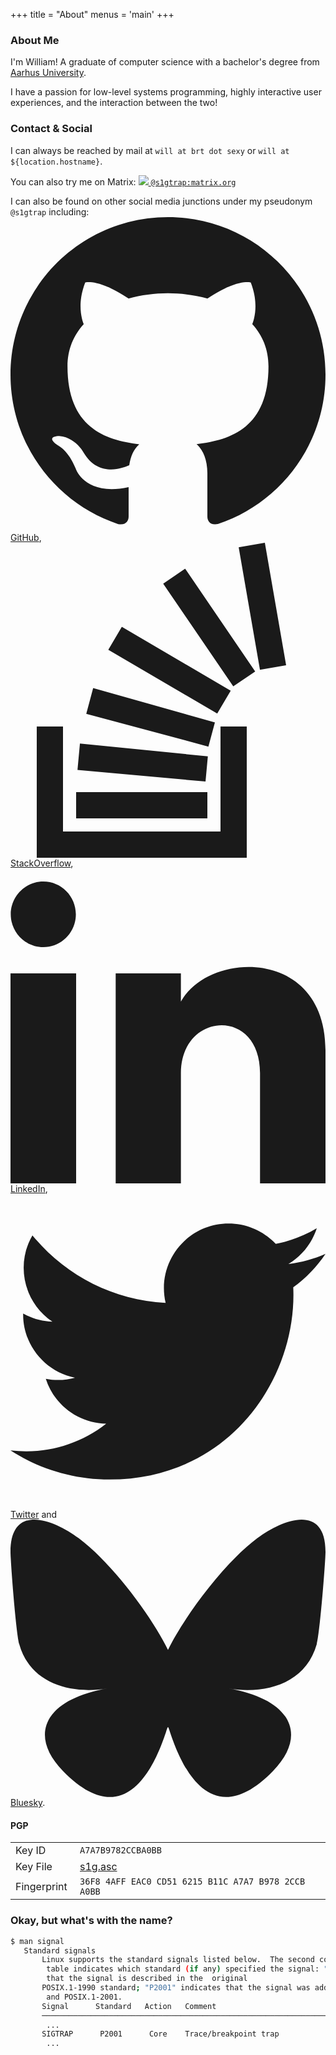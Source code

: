 +++
title = "About"
menus = 'main'
+++

### About Me

I'm William! A graduate of computer science with a bachelor's degree from [Aarhus University](https://www.au.dk/en).

I have a passion for low-level systems programming, highly interactive user experiences, and the interaction between the two!

### Contact & Social

I can always be reached by mail at `will at brt dot sexy` or `will at ${location.hostname}`.

You can also try me on Matrix:
<a class="no-underline" href="https://matrix.to/#/@s1gtrap:matrix.org"><img class="inline w-4 h-4" src="https://matrix.org/assets/favicon.svg" /> `@s1gtrap:matrix.org`</a>

I can also be found on other social media junctions under my pseudonym `@s1gtrap` including:
[<svg
  xmlns="http://www.w3.org/2000/svg"
  class="inline h-4 w-4"
  fill="currentColor"
  viewBox="0 0 24 24">
<path
    d="M12 0c-6.626 0-12 5.373-12 12 0 5.302 3.438 9.8 8.207 11.387.599.111.793-.261.793-.577v-2.234c-3.338.726-4.033-1.416-4.033-1.416-.546-1.387-1.333-1.756-1.333-1.756-1.089-.745.083-.729.083-.729 1.205.084 1.839 1.237 1.839 1.237 1.07 1.834 2.807 1.304 3.492.997.107-.775.418-1.305.762-1.604-2.665-.305-5.467-1.334-5.467-5.931 0-1.311.469-2.381 1.236-3.221-.124-.303-.535-1.524.117-3.176 0 0 1.008-.322 3.301 1.23.957-.266 1.983-.399 3.003-.404 1.02.005 2.047.138 3.006.404 2.291-1.552 3.297-1.23 3.297-1.23.653 1.653.242 2.874.118 3.176.77.84 1.235 1.911 1.235 3.221 0 4.609-2.807 5.624-5.479 5.921.43.372.823 1.102.823 2.222v3.293c0 .319.192.694.801.576 4.765-1.589 8.199-6.086 8.199-11.386 0-6.627-5.373-12-12-12z" />
</svg> GitHub](https://github.com/s1gtrap/), [<svg
  xmlns="http://www.w3.org/2000/svg"
  class="inline h-4 w-4"
  fill="currentColor"
  viewBox="0 0 24 24">
<path
    d="M15 21h-10v-2h10v2zm6-11.665l-1.621-9.335-1.993.346 1.62 9.335 1.994-.346zm-5.964 6.937l-9.746-.975-.186 2.016 9.755.879.177-1.92zm.538-2.587l-9.276-2.608-.526 1.954 9.306 2.5.496-1.846zm1.204-2.413l-8.297-4.864-1.029 1.743 8.298 4.865 1.028-1.744zm1.866-1.467l-5.339-7.829-1.672 1.14 5.339 7.829 1.672-1.14zm-2.644 4.195v8h-12v-8h-2v10h16v-10h-2z" />
</svg> StackOverflow](https://stackoverflow.com/users/5479994/s1gtrap), [<svg
  xmlns="http://www.w3.org/2000/svg"
  class="inline h-4 w-4"
  fill="currentColor"
  viewBox="0 0 24 24">
<path
    d="M4.98 3.5c0 1.381-1.11 2.5-2.48 2.5s-2.48-1.119-2.48-2.5c0-1.38 1.11-2.5 2.48-2.5s2.48 1.12 2.48 2.5zm.02 4.5h-5v16h5v-16zm7.982 0h-4.968v16h4.969v-8.399c0-4.67 6.029-5.052 6.029 0v8.399h4.988v-10.131c0-7.88-8.922-7.593-11.018-3.714v-2.155z" />
</svg> LinkedIn](https://www.linkedin.com/in/s1gtrap/), [<svg
  xmlns="http://www.w3.org/2000/svg"
  class="inline h-4 w-4"
  fill="currentColor"
  viewBox="0 0 24 24">
<path
    d="M24 4.557c-.883.392-1.832.656-2.828.775 1.017-.609 1.798-1.574 2.165-2.724-.951.564-2.005.974-3.127 1.195-.897-.957-2.178-1.555-3.594-1.555-3.179 0-5.515 2.966-4.797 6.045-4.091-.205-7.719-2.165-10.148-5.144-1.29 2.213-.669 5.108 1.523 6.574-.806-.026-1.566-.247-2.229-.616-.054 2.281 1.581 4.415 3.949 4.89-.693.188-1.452.232-2.224.084.626 1.956 2.444 3.379 4.6 3.419-2.07 1.623-4.678 2.348-7.29 2.04 2.179 1.397 4.768 2.212 7.548 2.212 9.142 0 14.307-7.721 13.995-14.646.962-.695 1.797-1.562 2.457-2.549z" />
</svg> Twitter](https://twitter.com/s1gtrap) and [<svg class="inline h-4 w-4" xmlns="http://www.w3.org/2000/svg" fill="none" viewBox="0 0 568 501"><title>Bluesky butterfly logo</title><path fill="currentColor" d="M123.121 33.664C188.241 82.553 258.281 181.68 284 234.873c25.719-53.192 95.759-152.32 160.879-201.21C491.866-1.611 568-28.906 568 57.947c0 17.346-9.945 145.713-15.778 166.555-20.275 72.453-94.155 90.933-159.875 79.748C507.222 323.8 536.444 388.56 473.333 453.32c-119.86 122.992-172.272-30.859-185.702-70.281-2.462-7.227-3.614-10.608-3.631-7.733-.017-2.875-1.169.506-3.631 7.733-13.43 39.422-65.842 193.273-185.702 70.281-63.111-64.76-33.89-129.52 80.986-149.071-65.72 11.185-139.6-7.295-159.875-79.748C9.945 203.659 0 75.291 0 57.946 0-28.906 76.135-1.612 123.121 33.664Z"></path></svg> Bluesky](https://bsky.app/profile/s1g.bsky.social).

#### PGP

|                   |                                                     |
| ----------------- | --------------------------------------------------- |
| Key ID            | `A7A7B9782CCBA0BB`                                  |
| Key File          | [s1g.asc](/s1g.asc)                                 |
| Fingerprint&nbsp; | `36F8 4AFF EAC0 CD51 6215 B11C A7A7 B978 2CCB A0BB` |

### Okay, but what's with the name?

```bash
$ man signal
   Standard signals
       Linux supports the standard signals listed below.  The second column of the
        table indicates which standard (if any) specified the signal: "P1990" indicates
        that the signal is described in the  original
       POSIX.1-1990 standard; "P2001" indicates that the signal was added in SUSv2
        and POSIX.1-2001.
       Signal      Standard   Action   Comment
       ────────────────────────────────────────────────────────────────────────
        ...
       SIGTRAP      P2001      Core    Trace/breakpoint trap
        ...
```
